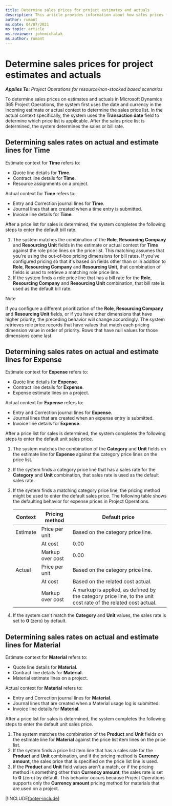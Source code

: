 ```yaml
---
title: Determine sales prices for project estimates and actuals
description: This article provides information about how sales prices for project estimates and actuals are determined.
author: rumant
ms.date: 04/07/2021
ms.topic: article
ms.reviewer: johnmichalak
ms.author: rumant
---
```


#  Determine sales prices for project estimates and actuals

_**Applies To:** Project Operations for resource/non-stocked based scenarios_

To determine sales prices on estimates and actuals in Microsoft Dynamics 365 Project Operations, the system first uses the date and currency in the incoming estimate or actual context to determine the sales price list. In the actual context specifically, the system uses the **Transaction date** field to determine which price list is applicable. After the sales price list is determined, the system determines the sales or bill rate.

## Determining sales rates on actual and estimate lines for Time

Estimate context for **Time** refers to:

- Quote line details for **Time**.
- Contract line details for **Time**.
- Resource assignments on a project.

Actual context for **Time** refers to:

- Entry and Correction journal lines for **Time**.
- Journal lines that are created when a time entry is submitted.
- Invoice line details for **Time**. 

After a price list for sales is determined, the system completes the following steps to enter the default bill rate.

1. The system matches the combination of the **Role**, **Resourcing Company** and **Resourcing Unit** fields in the estimate or actual context for **Time** against the role price lines on the price list. This matching assumes that you're using the out-of-box pricing dimensions for bill rates. If you've configured pricing so that it's based on fields other than or in addition to **Role**, **Resourcing Company** and **Resourcing Unit**, that combination of fields is used to retrieve a matching role price line.
1. If the system finds a role price line that has a bill rate for the **Role**, **Resourcing Company** and **Resourcing Unit** combination, that bill rate is used as the default bill rate.

> [!NOTE]
> If you configure a different prioritization of the **Role**, **Resourcing Company** and **Resourcing Unit** fields, or if you have other dimensions that have higher priority, the preceding behavior will change accordingly. The system retrieves role price records that have values that match each pricing dimension value in order of priority. Rows that have null values for those dimensions come last.

## Determining sales rates on actual and estimate lines for Expense

Estimate context for **Expense** refers to:

- Quote line details for **Expense**.
- Contract line details for **Expense**.
- Expense estimate lines on a project.

Actual context for **Expense** refers to:

- Entry and Correction journal lines for **Expense**.
- Journal lines that are created when an expense entry is submitted.
- Invoice line details for **Expense**. 

After a price list for sales is determined, the system completes the following steps to enter the default unit sales price.

1. The system matches the combination of the **Category** and **Unit** fields on the estimate line for **Expense** against the category price lines on the price list.
1. If the system finds a category price line that has a sales rate for the **Category** and **Unit** combination, that sales rate is used as the default sales rate.
1. If the system finds a matching category price line, the pricing method might be used to enter the default sales price. The following table shows the defaulting behavior for expense prices in Project Operations.

    | Context | Pricing method | Default price |
    | --- | --- | --- |
    | Estimate | Price per unit | Based on the category price line. |
    |        | At cost | 0.00 |
    |        | Markup over cost | 0.00 |
    | Actual | Price per unit | Based on the category price line. |
    |        | At cost | Based on the related cost actual. |
    |        | Markup over cost | A markup is applied, as defined by the category price line, to the unit cost rate of the related cost actual. |

1. If the system can't match the **Category** and **Unit** values, the sales rate is set to **0** (zero) by default.

## Determining sales rates on actual and estimate lines for Material

Estimate context for **Material** refers to:

- Quote line details for **Material**.
- Contract line details for **Material**.
- Material estimate lines on a project.

Actual context for **Material** refers to:

- Entry and Correction journal lines for **Material**.
- Journal lines that are created when a Material usage log is submitted.
- Invoice line details for **Material**. 

After a price list for sales is determined, the system completes the following steps to enter the default unit sales price.

1. The system matches the combination of the **Product** and **Unit** fields on the estimate line for **Material** against the price list item lines on the price list.
1. If the system finds a price list item line that has a sales rate for the **Product** and **Unit** combination, and if the pricing method is **Currency amount**, the sales price that is specified on the price list line is used. 
1. If the **Product** and **Unit** field values aren't a match, or if the pricing method is something other than **Currency amount**, the sales rate is set to **0** (zero) by default. This behavior occurs because Project Operations supports only the **Currency amount** pricing method for materials that are used on a project.

[!INCLUDE[footer-include](../includes/footer-banner.md)]


